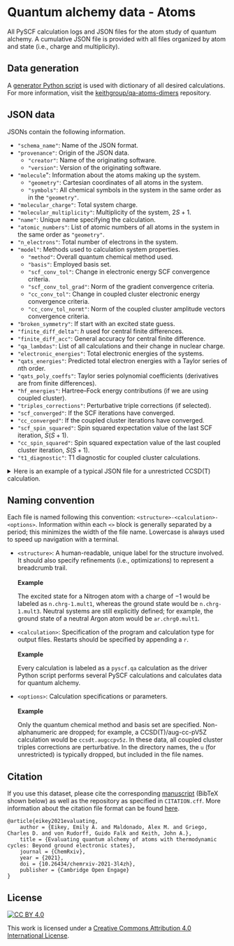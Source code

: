 # Quantum alchemy data - Atoms

All PySCF calculation logs and JSON files for the atom study of quantum alchemy.
A cumulative JSON file is provided with all files organized by atom and state (i.e., charge and multiplicity).

## Data generation

A [generator Python script](https://github.com/keithgroup/qa-atoms-dimers/blob/main/scripts/pyscf-calc-generator/generate-pyscf.qa-calculations.py) is used with dictionary of all desired calculations.
For more information, visit the [keithgroup/qa-atoms-dimers](https://github.com/keithgroup/qa-atoms-dimers) repository.

## JSON data

JSONs contain the following information.

- `"schema_name"`: Name of the JSON format.
- `"provenance"`: Origin of the JSON data.
    - `"creator"`: Name of the originating software.
    - `"version"`: Version of the originating software.
- `"molecule`": Information about the atoms making up the system.
    - `"geometry"`: Cartesian coordinates of all atoms in the system.
    - `"symbols"`: All chemical symbols in the system in the same order as in the `"geometry"`.
- `"molecular_charge"`: Total system charge.
- `"molecular_multiplicity"`: Multiplicity of the system, $2S + 1$.
- `"name"`: Unique name specifying the calculation.
- `"atomic_numbers"`: List of atomic numbers of all atoms in the system in the same order as `"geometry"`.
- `"n_electrons"`: Total number of electrons in the system.
- `"model"`: Methods used to calculation system properties.
    - `"method"`: Overall quantum chemical method used.
    - `"basis"`: Employed basis set.
    - `"scf_conv_tol"`: Change in electronic energy SCF convergence criteria.
    - `"scf_conv_tol_grad"`: Norm of the gradient convergence criteria.
    - `"cc_conv_tol"`: Change in coupled cluster electronic energy convergence criteria.
    - `"cc_conv_tol_normt"`: Norm of the coupled cluster amplitude vectors convergence criteria.
- `"broken_symmetry"`: If start with an excited state guess.
- `"finite_diff_delta"`: $h$ used for central finite differences.
- `"finite_diff_acc"`: General accuracy for central finite difference.
- `"qa_lambdas"`: List of all calculations and their change in nuclear charge.
- `"electronic_energies"`: Total electronic energies of the systems.
- `"qats_energies"`: Predicted total electron energies with a Taylor series of $n$th order.
- `"qats_poly_coeffs"`: Taylor series polynomial coefficients (derivatives are from finite differences).
- `"hf_energies"`: Hartree&ndash;Fock energy contributions (if we are using coupled cluster).
- `"triples_corrections"`: Perturbative triple corrections (if selected).
- `"scf_converged"`: If the SCF iterations have converged.
- `"cc_converged"`: If the coupled cluster iterations have converged.
- `"scf_spin_squared"`: Spin squared expectation value of the last SCF iteration, $S(S + 1)$.
- `"cc_spin_squared"`: Spin squared expectation value of the last coupled cluster iteration, $S(S + 1)$.
- `"t1_diagnostic"`: T1 diagnostic for coupled cluster calculations.

<details>
<summary>Here is an example of a typical JSON file for a unrestricted CCSD(T) calculation.</summary>

```json
{
    "schema_name": "pyscf_qa_output",
    "provenance": {
        "creator": "PySCF",
        "version": "1.7.6"
    },
    "molecule": {
        "geometry": [[0.0, 0.0, 0.0]],
        "symbols": [ "C" ]
    },
    "molecular_charge": 0,
    "molecular_multiplicity": 3,
    "name": "c.chrg0.mult3-pyscf-uccsdt.augccpv5z",
    "atomic_numbers": [ 6 ],
    "n_electrons": 6,
    "model": {
        "method": "UCCSD(T)",
        "basis": "aug-cc-pV5Z",
        "scf_conv_tol": 1e-09,
        "scf_conv_tol_grad": 1e-06,
        "cc_conv_tol": 1e-07,
        "cc_conv_tol_normt": 1e-05
    },
    "broken_symmetry": false,
    "finite_diff_delta": 0.01,
    "finite_diff_acc": 2,
    "qa_lambdas": [-2.0, -1.75, -1.5, -1.25, -1.0, -0.75, -0.5, -0.25, -0.02, -0.01, 0.0, 0.01, 0.02, 0.25, 0.5, 0.75, 1.0, 1.25, 1.5, 1.75, 2.0],
    "electronic_energies": [-14.484563521780775, -16.755012804999193, -19.20134196738246, -21.829474788173297, -24.64514044379976, -27.652478081221968, -30.851525517344523, -34.24087642997402, -37.52628463028216, -37.67275331139264, -37.81952364527374, -37.966595580511424, -38.11396906538776, -41.586662183011946, -45.5413920989799, -49.682572272882716, -54.00871704426481, -58.51791734854164, -63.207784803991316, -68.07542508517481, -73.11743600087422],
    "qats_energies": {
        "0": [-37.819523645273655, -37.819523645273655, -37.819523645273655, -37.819523645273655, -37.819523645273655, -37.819523645273655, -37.819523645273655, -37.819523645273655, -37.819523645273655, -37.819523645273655, -37.819523645273655, -37.819523645273655, -37.819523645273655, -37.819523645273655, -37.819523645273655, -37.819523645273655, -37.819523645273655, -37.819523645273655, -37.819523645273655, -37.819523645273655, -37.819523645273655],
        "1": [-8.435296733395269, -12.108325097380067, -15.781353461364866, -19.454381825349664, -23.127410189334462, -26.80043855331926, -30.47346691730406, -34.14649528128886, -37.52568137615487, -37.67260251071426, -37.819523645273655, -37.96644477983305, -38.11336591439244, -41.49255200925845, -45.16558037324325, -48.83860873722805, -52.51163710121285, -56.18466546519765, -59.857693829182445, -63.53072219316724, -67.20375055715203],
        "2": [-14.467323868458614, -16.72659587266294, -19.174368724837997, -21.810642424983783, -24.6354169731003, -27.648692369187543, -30.850468613245518, -34.24074570527422, -37.52628457886838, -37.67275331139264, -37.819523645273655, -37.966595580511424, -38.113969117105945, -41.58680243324382, -45.54258206918471, -49.68686255309633, -54.019643884978684, -58.540926064831766, -63.250709092655576, -68.14899296845012, -73.23577769221538],
        "3": [-14.53607851783985, -16.77265611629139, -19.203374592545707, -21.827428228055375, -24.64401130427295, -27.65231810265101, -30.8515429046421, -34.2408799916988, -37.52628464762303, -37.672753319986974, -37.819523645273655, -37.96659557191709, -38.113969048351294, -41.58666814681924, -45.54150777778813, -49.68323681963287, -54.01104955380603, -58.524140261760174, -63.221703224947866, -68.10293272482167, -73.16702304283415],
        "4": [-14.515783522525915, -16.760759562641784, -19.196953129184656, -21.824331457530178, -24.642742867065834, -27.65191676119094, -30.851463627316654, -34.24087503686595, -37.52628464742008, -37.672753319974284, -37.819523645273655, -37.966595571904406, -38.11396904814835, -41.5866631919864, -45.541428500462686, -49.682835478172805, -54.00978111659891, -58.52104349123498, -63.215281761586816, -68.09103617117208, -73.14672804752021]
    },
    "qats_poly_coeffs": [ -37.819523645273655, -14.692113455939193, -1.5080067837658362, 0.008594331172654771, 0.0012684372071210721 ],
    "hf_energies": [-14.384823062111412, -16.647391126113256, -19.08535962305732, -21.70762057554105, -24.52125552494976, -27.5280856336613, -30.726637565820834, -34.11546870729174, -37.4004800625491, -37.54693406161179, -37.693689950201474, -37.840747679181504, -37.98810719906119, -41.46055017353023, -45.41517698101154, -49.55644085249811, -53.88285636322785, -58.39250513343741, -63.08298400581805, -67.95137966032644, -72.99426752670709],
    "triples_corrections": [-0.003248126337486383, -0.00384691242808078, -0.004469037687967998, -0.004689170827925569, -0.004317286665632256, -0.003769377962233152, -0.0033525629716953925, -0.0030439965566141608, -0.0028170135950197836, -0.0028080630428685177, -0.002799179540999761, -0.002790362106286786, -0.0027816097744297716, -0.002596297149072977, -0.00242277885871379, -0.0022705761743076667, -0.002134486042245201, -0.00201115065069897, -0.0018981962500425552, -0.0017937696788774779, -0.001696304466383435],
    "scf_converged": [true, true, true, true, true, true, true, true, true, true, true, true, true, true, true, true, true, true, true, true, true],
    "cc_converged": [true, true, true, true, true, true, true, true, true, true, true, true, true, true, true, true, true, true, true, true, true],
    "scf_spin_squared": [2.030856731445663, 2.0182217759905625, 2.01144093646185, 2.0085838643013045, 2.0096626884968813, 2.011575572466355, 2.011940729805693, 2.0113555286046205, 2.010524756576609, 2.0104862468622113, 2.0104476404428686, 2.010408947144103, 2.0103701764832262, 2.0094751678454514, 2.0085479565856925, 2.007710249183533, 2.0069706506543104, 2.006321923108402, 2.0057530502989445, 2.005254214523824, 2.0048172984622736],
    "cc_spin_squared": [2.001160511292121, 2.0011728549991665, 2.0011077595680957, 2.000919589919363, 2.0006422376453354, 2.0004397807384544, 2.00031851416144, 2.000239145809311, 2.0001879595925254, 2.000186078459877, 2.0001842219748083, 2.0001823897211564, 2.0001805812920628, 2.000144745857075, 2.0001156265238293, 2.00009374700278, 2.0000770512451864, 2.0000641080590222, 2.0000539049215202, 2.0000457362431963, 2.000039107285555]
}
```

</details>

## Naming convention

Each file is named following this convention: `<structure>-<calculation>-<options>`.
Information within each `<>` block is generally separated by a period; this minimizes the width of the file name.
Lowercase is always used to speed up navigation with a terminal.

- `<structure>`: A human-readable, unique label for the structure involved.
    It should also specify refinements (i.e., optimizations) to represent a breadcrumb trail.
    <br><br>
    **Example**

    The excited state for a Nitrogen atom with a charge of $-1$ would be labeled as `n.chrg-1.mult1`, whereas the ground state would be `n.chrg-1.mult3`.
    Neutral systems are still explicitly defined; for example, the ground state of a neutral Argon atom would be `ar.chrg0.mult1`.

- `<calculation>`: Specification of the program and calculation type for output files.
    Restarts should be specified by appending a `r`.
    <br><br>
    **Example**

    Every calculation is labeled as a `pyscf.qa` calculation as the driver Python script performs several PySCF calculations and calculates data for quantum alchemy.

- `<options>`: Calculation specifications or parameters.
    <br><br>
    **Example**

    Only the quantum chemical method and basis set are specified.
    Non-alphanumeric are dropped; for example, a CCSD(T)/aug-cc-pV5Z calculation would be `ccsdt.augccpv5z`.
    In these data, all coupled cluster triples corrections are perturbative.
    In the directory names, the `u` (for unrestricted) is typically dropped, but included in the file names.

## Citation

If you use this dataset, please cite the corresponding [manuscript](https://doi.org/10.26434/chemrxiv-2021-3l4zh) (BibTeX shown below) as well as the repository as specified in `CITATION.cff`.
More information about the citation file format can be found [here](https://citation-file-format.github.io/).

```text
@article{eikey2021evaluating,
    author = {Eikey, Emily A. and Maldonado, Alex M. and Griego, Charles D. and von Rudorff, Guido Falk and Keith, John A.},
    title = {Evaluating quantum alchemy of atoms with thermodynamic cycles: Beyond ground electronic states},
    journal = {ChemRxiv},
    year = {2021},
    doi = {10.26434/chemrxiv-2021-3l4zh},
    publisher = {Cambridge Open Engage}
}
```

## License

[![CC BY 4.0][cc-by-shield]][cc-by]

This work is licensed under a
[Creative Commons Attribution 4.0 International License][cc-by].

[cc-by]: http://creativecommons.org/licenses/by/4.0/
[cc-by-shield]: https://img.shields.io/badge/License-CC%20BY%204.0-lightgrey.svg
